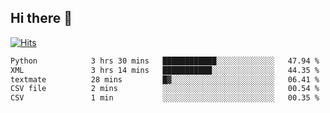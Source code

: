 ## Hi there 👋

<!--
**alihaqberdi/alihaqberdi** is a ✨ _special_ ✨ repository because its `README.md` (this file) appears on your GitHub profile.

Here are some ideas to get you started:

- 🔭 I’m currently working on ...
- 🌱 I’m currently learning ...
- 👯 I’m looking to collaborate on ...
- 🤔 I’m looking for help with ...
- 💬 Ask me about ...
- 📫 How to reach me: ...
- 😄 Pronouns: ...
- ⚡ Fun fact: ...
-->

[![Hits](https://hits.sh/github.com/alihaqberdi.svg)](https://hits.sh/github.com/alihaqberdi/)

<!--START_SECTION:waka-->

```txt
Python            3 hrs 30 mins   ████████████░░░░░░░░░░░░░   47.94 %
XML               3 hrs 14 mins   ███████████░░░░░░░░░░░░░░   44.35 %
textmate          28 mins         █▓░░░░░░░░░░░░░░░░░░░░░░░   06.41 %
CSV file          2 mins          ░░░░░░░░░░░░░░░░░░░░░░░░░   00.54 %
CSV               1 min           ░░░░░░░░░░░░░░░░░░░░░░░░░   00.35 %
```

<!--END_SECTION:waka-->
